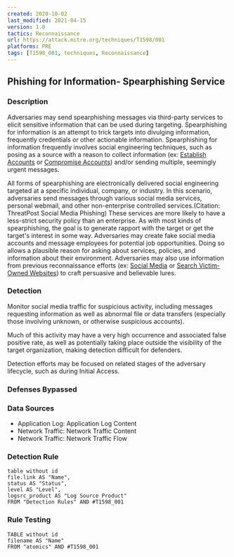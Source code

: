 ```yaml
---
created: 2020-10-02
last_modified: 2021-04-15
version: 1.0
tactics: Reconnaissance
url: https://attack.mitre.org/techniques/T1598/001
platforms: PRE
tags: [T1598_001, techniques, Reconnaissance]
---
```


## Phishing for Information- Spearphishing Service

### Description

Adversaries may send spearphishing messages via third-party services to elicit sensitive information that can be used during targeting. Spearphishing for information is an attempt to trick targets into divulging information, frequently credentials or other actionable information. Spearphishing for information frequently involves social engineering techniques, such as posing as a source with a reason to collect information (ex: [Establish Accounts](https://attack.mitre.org/techniques/T1585) or [Compromise Accounts](https://attack.mitre.org/techniques/T1586)) and/or sending multiple, seemingly urgent messages.

All forms of spearphishing are electronically delivered social engineering targeted at a specific individual, company, or industry. In this scenario, adversaries send messages through various social media services, personal webmail, and other non-enterprise controlled services.(Citation: ThreatPost Social Media Phishing) These services are more likely to have a less-strict security policy than an enterprise. As with most kinds of spearphishing, the goal is to generate rapport with the target or get the target's interest in some way. Adversaries may create fake social media accounts and message employees for potential job opportunities. Doing so allows a plausible reason for asking about services, policies, and information about their environment. Adversaries may also use information from previous reconnaissance efforts (ex: [Social Media](https://attack.mitre.org/techniques/T1593/001) or [Search Victim-Owned Websites](https://attack.mitre.org/techniques/T1594)) to craft persuasive and believable lures.

### Detection

Monitor social media traffic for suspicious activity, including messages requesting information as well as abnormal file or data transfers (especially those involving unknown, or otherwise suspicious accounts).

Much of this activity may have a very high occurrence and associated false positive rate, as well as potentially taking place outside the visibility of the target organization, making detection difficult for defenders.

Detection efforts may be focused on related stages of the adversary lifecycle, such as during Initial Access.

### Defenses Bypassed



### Data Sources

  - Application Log: Application Log Content
  -  Network Traffic: Network Traffic Content
  -  Network Traffic: Network Traffic Flow
### Detection Rule

```dataview
table without id
file.link AS "Name",
status AS "Status",
level AS "Level",
logsrc_product AS "Log Source Product"
FROM "Detection Rules" AND #T1598_001
```

### Rule Testing

```dataview
TABLE without id
filename AS "Name"
FROM "atomics" AND #T1598_001
```
